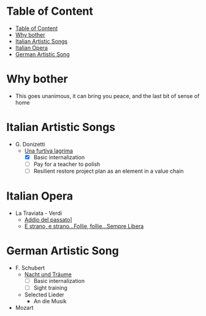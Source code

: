 # Table of Content
- [Table of Content](#table-of-content)
- [Why bother](#why-bother)
- [Italian Artistic Songs](#italian-artistic-songs)
- [Italian Opera](#italian-opera)
- [German Artistic Song](#german-artistic-song)

# Why bother
- This goes unanimous, it can bring you peace, and the last bit of sense of home

# Italian Artistic Songs
- G. Donizetti
  - [Una furtiva lagrima](https://www.youtube.com/watch?v=h2PXYtmUjQA)
    - [x] Basic internalization
    - [ ] Pay for a teacher to polish
    - [ ] Resilient restore project plan as an element in a value chain

# Italian Opera
- La Traviata - Verdi
  - [Addio del passato](https://www.youtube.com/watch?v=fLoqk1ZPbJY)]
  - [E strano, e strano...Follie, follie...Sempre Libera](https://www.youtube.com/watch?v=ZGjmWYzVxkk)

# German Artistic Song
- F. Schubert
  - [Nacht und Träume](https://www.youtube.com/watch?v=ymhIOQJUjcw)
    - [ ] Basic internalization
    - [ ] Sight training
  - Selected Lieder
    - An die Musik
- Mozart